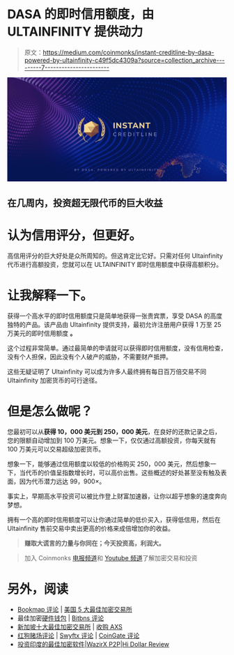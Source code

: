 # DASA 的即时信用额度，由 ULTAINFINITY 提供动力

> 原文：<https://medium.com/coinmonks/instant-creditline-by-dasa-powered-by-ultainfinity-c49f5dc4309a?source=collection_archive---------7----------------------->

![](img/fa90d403e0cc7e242f7a9c3a5a5ebbe1.png)

## 在几周内，投资超无限代币的巨大收益

# 认为信用评分，但更好。

高信用评分的巨大好处是众所周知的。但这肯定比它好。只需对任何 Ultainfinity 代币进行高额投资，您就可以在 ULTAINFINITY 即时信用额度中获得高额积分。

# 让我解释一下。

获得一个高水平的即时信用额度只是简单地获得一张贵宾票，享受 DASA 的高度独特的产品。该产品由 Ultainfinity 提供支持，最初允许注册用户获得 1 万至 25 万美元的即时信用额度
**。**

这个过程非常简单。通过最简单的申请就可以获得即时信用额度，没有信用检查，没有个人担保，因此没有个人破产的威胁，不需要财产抵押。

这些无疑证明了 Ultainfinity 可以成为许多人最终拥有每日百万倍交易不同 Ultainfinity 加密货币的可行途径。

# 但是怎么做呢？

您最初可以从**获得 10，000 美元到 250，000 美元**，在良好的还款记录之后，您的限额自动增加到 100 万美元。想象一下，仅仅通过高额投资，你每天就有 100 万美元可以交易超级加密货币。

想象一下，能够通过信用额度以较低的价格购买 250，000 美元，然后想象一下，当代币的价值呈指数增长时，可以高价出售。这些概述的好处甚至没有触及表面，因为代币潜力远达 99，900×。

事实上，早期高水平投资可以被比作登上财富加速器，让你以超乎想象的速度奔向梦想。

拥有一个高的即时信用额度可以让你通过简单的低价买入，获得低信用，然后在 Ultainfinity 售前交易中卖出更高的价格来成倍增加你的收益。

> **赚取大谎言的力量与你同在；今天投资高，利润大。**

> 加入 Coinmonks [电报频道](https://t.me/coincodecap)和 [Youtube 频道](https://www.youtube.com/c/coinmonks/videos)了解加密交易和投资

# 另外，阅读

*   [Bookmap 评论](https://coincodecap.com/bookmap-review-2021-best-trading-software) | [美国 5 大最佳加密交易所](https://coincodecap.com/crypto-exchange-usa)
*   最佳加密[硬件钱包](/coinmonks/hardware-wallets-dfa1211730c6) | [Bitbns 评论](/coinmonks/bitbns-review-38256a07e161)
*   [新加坡十大最佳加密交易所](https://coincodecap.com/crypto-exchange-in-singapore) | [收购 AXS](https://coincodecap.com/buy-axs-token)
*   [红狗赌场评论](https://coincodecap.com/red-dog-casino-review) | [Swyftx 评论](https://coincodecap.com/swyftx-review) | [CoinGate 评论](https://coincodecap.com/coingate-review)
*   [投资印度的最佳加密软件](https://coincodecap.com/best-crypto-to-invest-in-india-in-2021)|[WazirX P2P](https://coincodecap.com/wazirx-p2p)|[Hi Dollar Review](https://coincodecap.com/hi-dollar-review)